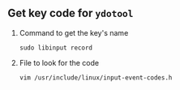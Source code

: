 ## Get key code for `ydotool`

1. Command to get the key's name
    ```
    sudo libinput record
    ```
2. File to look for the code
    ```
    vim /usr/include/linux/input-event-codes.h
    ```

